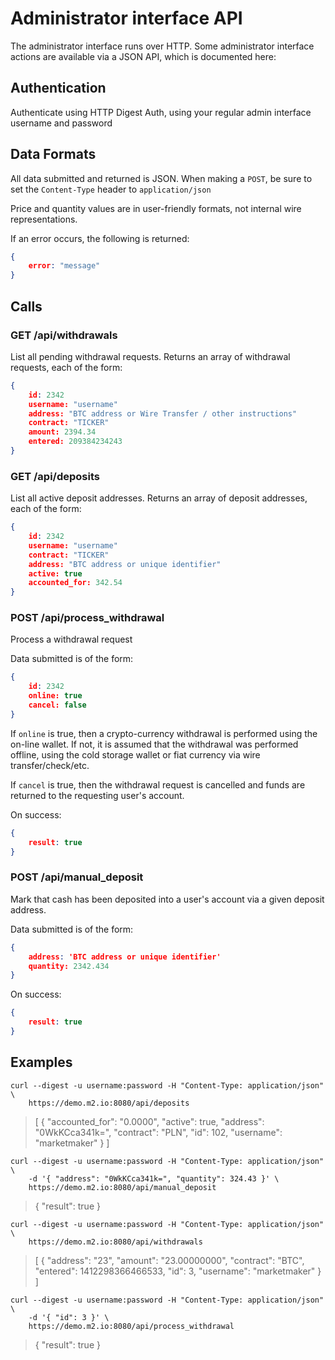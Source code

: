 # Administrator interface API

The administrator interface runs over HTTP. Some administrator interface
actions are available via a JSON API, which is documented here:
 
## Authentication

Authenticate using HTTP Digest Auth, using your regular admin interface username and password

## Data Formats

All data submitted and returned is JSON. When making a `POST`, be sure to set the `Content-Type` 
header to `application/json`

Price and quantity values are in user-friendly formats, not internal wire representations.

If an error occurs, the following is returned:

```json
{
    error: "message"
}
```

## Calls

### GET /api/withdrawals

List all pending withdrawal requests. Returns an array of withdrawal requests, each of the form:

```json
{
    id: 2342
    username: "username"
    address: "BTC address or Wire Transfer / other instructions"
    contract: "TICKER"
    amount: 2394.34
    entered: 209384234243
}
```

### GET /api/deposits

List all active deposit addresses. Returns an array of deposit addresses, each of the form:

```json
{
    id: 2342
    username: "username"
    contract: "TICKER"
    address: "BTC address or unique identifier"
    active: true
    accounted_for: 342.54
}
```

### POST /api/process_withdrawal

Process a withdrawal request

Data submitted is of the form:

```json
{
    id: 2342
    online: true
    cancel: false
}
```

If `online` is true, then a crypto-currency withdrawal is performed using the on-line wallet. If not,
it is assumed that the withdrawal was performed offline, using the cold storage wallet or fiat currency
via wire transfer/check/etc.

If `cancel` is true, then the withdrawal request is cancelled and funds are returned to the requesting
user's account.

On success:

```json
{
    result: true
}
```

### POST /api/manual_deposit

Mark that cash has been deposited into a user's account via a given deposit address.

Data submitted is of the form:

```json
{
    address: 'BTC address or unique identifier'
    quantity: 2342.434
}
```

On success:

```json
{
    result: true
}
```

## Examples

```
curl --digest -u username:password -H "Content-Type: application/json" \
    https://demo.m2.io:8080/api/deposits
```    
    
> [
>    {
>        "accounted_for": "0.0000",
>        "active": true,
>        "address": "0WkKCca341k=",
>        "contract": "PLN",
>        "id": 102,
>        "username": "marketmaker"
>    }
> ]    

```
curl --digest -u username:password -H "Content-Type: application/json" \
    -d '{ "address": "0WkKCca341k=", "quantity": 324.43 }' \
    https://demo.m2.io:8080/api/manual_deposit
```
    
> { "result": true }

```
curl --digest -u username:password -H "Content-Type: application/json" \
    https://demo.m2.io:8080/api/withdrawals
```    

> [
>     {
>         "address": "23",
>         "amount": "23.00000000",
>         "contract": "BTC",
>         "entered": 1412298366466533,
>         "id": 3,
>         "username": "marketmaker"
>     }
> ]

```    
curl --digest -u username:password -H "Content-Type: application/json" \
    -d '{ "id": 3 }' \
    https://demo.m2.io:8080/api/process_withdrawal
```

> { "result": true }
    